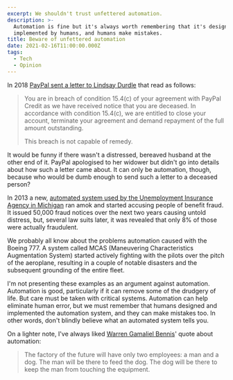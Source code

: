 ```yaml
---
excerpt: We shouldn't trust unfettered automation.
description: >-
  Automation is fine but it's always worth remembering that it's designed and
  implemented by humans, and humans make mistakes.
title: Beware of unfettered automation
date: 2021-02-16T11:00:00.000Z
tags:
  - Tech
  - Opinion
---
```

In 2018 [PayPal sent a letter to Lindsay Durdle](https://www.bbc.co.uk/news/technology-44783779) that read as follows:

> You are in breach of condition 15.4(c) of your agreement with PayPal Credit as we have received notice that you are deceased. In accordance with condition 15.4(c), we are entitled to close your account, terminate your agreement and demand repayment of the full amount outstanding.
> 
> This breach is not capable of remedy.

It would be funny if there wasn't a distressed, bereaved husband at the other end of it. PayPal apologised to her widower but didn't go into details about how such a letter came about. It can only be automation, though, because who would be dumb enough to send such a letter to a deceased person?

In 2013 a new, [automated system used by the Unemployment Insurance Agency in Michigan](https://gojko.net/2017/03/15/automation-horribly-wrong.html) ran amok and started accusing people of benefit fraud. It issued 50,000 fraud notices over the next two years causing untold distress, but, several law suits later, it was revealed that only 8% of those were actually fraudulent.

We probably all know about the problems automation caused with the Boeing 777. A system called MCAS (Maneuvering Characteristics Augmentation System) started actively fighting with the pilots over the pitch of the aeroplane, resulting in a couple of notable disasters and the subsequent grounding of the entire fleet.

I'm not presenting these examples as an argument against automation. Automation is good, particularly if it can remove some of the drudgery of life. But care must be taken with critical systems. Automation can help eliminate human error, but we must remember that humans designed and implemented the automation system, and they can make mistakes too. In other words, don't blindly believe what an automated system tells you.

On a lighter note, I've always liked [Warren Gamaliel Bennis](https://en.wikipedia.org/wiki/Warren_Bennis)' quote about automation: 

> The factory of the future will have only two employees: a man and a dog. The man will be there to feed the dog. The dog will be there to keep the man from touching the equipment.

